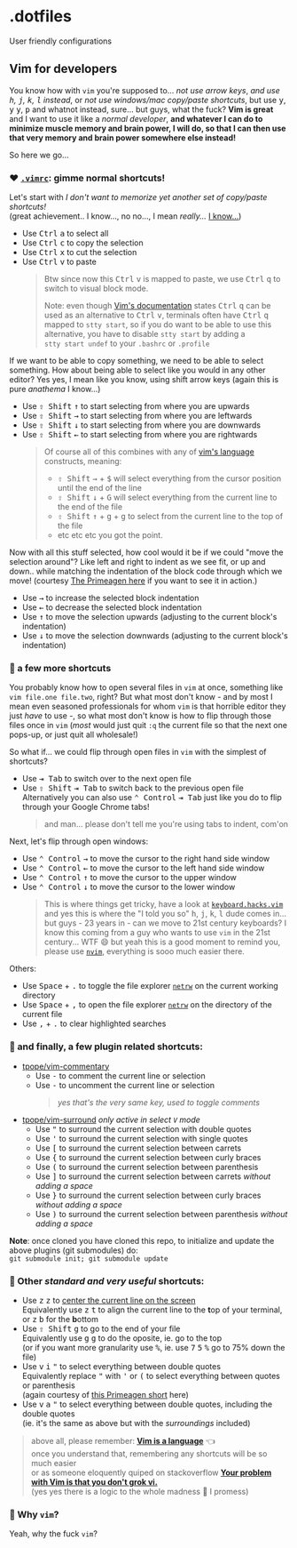 # .dotfiles

User friendly configurations

## Vim for developers

You know how with `vim` you're supposed to... _not use arrow keys_, _and use <kbd>h</kbd>, <kbd>j</kbd>, <kbd>k</kbd>, <kbd>l</kbd> instead_,
or _not use windows/mac copy/paste shortcuts_, but use <kbd>y</kbd>, <kbd>y</kbd> <kbd>y</kbd>, <kbd>p</kbd> and whatnot instead, sure...
but guys, what the fuck? **Vim is great** and I want to use it like a _normal developer_, **and whatever I can do to minimize
muscle memory and brain power, I will do, so that I can then use that very memory and brain power somewhere else instead!**

So here we go...

### :heart: [`.vimrc`](.vimrc): gimme normal shortcuts!
Let's start with _I don't want to memorize yet another set of copy/paste shortcuts!_<br>
(great achievement.. I know..., no no..., I mean _really..._ [I know...](https://github.com/paperlib/dotfiles/blob/d0989f85ab1a01018b7398a43686eb6c8e8ac8a1/.vimrc#L48))

* Use <kbd>Ctrl</kbd> <kbd>a</kbd> to select all
* Use <kbd>Ctrl</kbd> <kbd>c</kbd> to copy the selection
* Use <kbd>Ctrl</kbd> <kbd>x</kbd> to cut the selection
* Use <kbd>Ctrl</kbd> <kbd>v</kbd> to paste
  > Btw since now this <kbd>Ctrl</kbd> <kbd>v</kbd> is mapped to paste, we use <kbd>Ctrl</kbd> <kbd>q</kbd> to switch to visual block mode.<br>
  >
  > Note: even though [Vim's documentation](https://vimhelp.org/gui_w32.txt.html#CTRL-V-alternative) states <kbd>Ctrl</kbd> <kbd>q</kbd>
  > can be used as an alternative to <kbd>Ctrl</kbd> <kbd>v</kbd>, terminals often have <kbd>Ctrl</kbd> <kbd>q</kbd> mapped to <code>stty&nbsp;start</code>,
  > so if you do want to be able to use this alternative, you have to disable <code>stty&nbsp;start</code> by adding a <code>stty&nbsp;start&nbsp;undef</code>
  > to your `.bashrc` or `.profile`

If we want to be able to copy something, we need to be able to select something.
How about being able to select like you would in any other editor?
Yes yes, I mean like you know, using shift arrow keys
(again this is pure _anathema_ I know...)
* Use <kbd>⇧ Shift</kbd> <kbd>↑</kbd> to start selecting from where you are upwards
* Use <kbd>⇧ Shift</kbd> <kbd>→</kbd> to start selecting from where you are leftwards
* Use <kbd>⇧ Shift</kbd> <kbd>↓</kbd> to start selecting from where you are downwards
* Use <kbd>⇧ Shift</kbd> <kbd>←</kbd> to start selecting from where you are rightwards
  > Of course all of this combines with any of [vim's language](https://danielmiessler.com/study/vim/#language) constructs, meaning:
  > * <kbd>⇧ Shift</kbd> <kbd>→</kbd> + <kbd>$</kbd> will select everything from the cursor position until the end of the line
  > * <kbd>⇧ Shift</kbd> <kbd>↓</kbd> + <kbd>G</kbd> will select everything from the current line to the end of the file
  > * <kbd>⇧ Shift</kbd> <kbd>↑</kbd> + <kbd>g</kbd> + <kbd>g</kbd> to select from the current line to the top of the file
  > * etc etc etc you got the point.

Now with all this stuff selected, how cool would it be if we could "move the selection around"? Like left and right to indent as we see fit,
or up and down.. while matching the indentation of the block code through which we move! (courtesy [The Primeagen here](https://youtu.be/w7i4amO_zaE?t=1530)
if you want to see it in action.)
* Use <kbd>→</kbd> to increase the selected block indentation
* Use <kbd>←</kbd> to decrease the selected block indentation
* Use <kbd>↑</kbd> to move the selection upwards (adjusting to the current block's indentation)
* Use <kbd>↓</kbd> to move the selection downwards (adjusting to the current block's indentation)

### :leaves: a few more shortcuts
You probably know how to open several files in `vim` at once, something like `vim file.one file.two`, right? But what most don't know - and by
most I mean even seasoned professionals for whom `vim` is that horrible editor they just _have_ to use -, so what most don't know is how to flip
through those files once in `vim` (_most_ would just quit `:q` the current file so that the next one pops-up, or just quit all wholesale!)

So what if... we could flip through open files in `vim` with the simplest of shortcuts?
* Use <kbd>⇥ Tab</kbd> to switch over to the next open file
* Use <kbd>⇧ Shift</kbd> <kbd>⇥ Tab</kbd> to switch back to the previous open file<br>
  Alternatively you can also use <kbd>⌃ Control</kbd> <kbd>⇥ Tab</kbd> just like you do to flip through your Google Chrome tabs!
  > and man... please don't tell me you're using tabs to indent, com'on<br>

Next, let's flip through open windows:
* Use <kbd>⌃ Control</kbd> <kbd>→</kbd> to move the cursor to the right hand side window
* Use <kbd>⌃ Control</kbd> <kbd>←</kbd> to move the cursor to the left hand side window
* Use <kbd>⌃ Control</kbd> <kbd>↑</kbd> to move the cursor to the upper window
* Use <kbd>⌃ Control</kbd> <kbd>↓</kbd> to move the cursor to the lower window
  > This is where things get tricky, have a look at [`keyboard.hacks.vim`](hacks/vim/keyboard.hacks.vim) and yes this is where the "I told you so"
  > <kbd>h</kbd>, <kbd>j</kbd>, <kbd>k</kbd>, <kbd>l</kbd> dude comes in... but guys - 23 years in - can we move to 21st century keyboards?
  > I know this coming from a guy who wants to use `vim` in the 21st century... WTF :smile: but yeah this is a good moment to remind you,
  > please use [`nvim`](https://neovim.io/), everything is sooo much easier there.

Others:
* Use <kbd>Space</kbd> + <kbd>.</kbd> to toggle the file explorer
  [`netrw`](https://vonheikemen.github.io/devlog/tools/using-netrw-vim-builtin-file-explorer/) on the current working directory
* Use <kbd>Space</kbd> + <kbd>,</kbd> to open the file explorer
  [`netrw`](https://vonheikemen.github.io/devlog/tools/using-netrw-vim-builtin-file-explorer/) on the directory of the current file
* Use <kbd>,</kbd> + <kbd>.</kbd> to clear highlighted searches

### :electric_plug: and finally, a few plugin related shortcuts:

* [tpope/vim-commentary](https://github.com/tpope/vim-commentary)
  - Use <kbd>-</kbd> to comment the current line or selection
  - Use <kbd>-</kbd> to uncomment the current line or selection<br>
    > _yes that's the very same key, used to toggle comments_
* [tpope/vim-surround](https://github.com/tpope/vim-surround) _only active in select `V` mode_
  - Use <kbd>"</kbd> to surround the current selection with double quotes
  - Use <kbd>'</kbd> to surround the current selection with single quotes
  - Use <kbd>[</kbd> to surround the current selection between carrets
  - Use <kbd>{</kbd> to surround the current selection between curly braces
  - Use <kbd>(</kbd> to surround the current selection between parenthesis
  - Use <kbd>]</kbd> to surround the current selection between carrets _without adding a space_
  - Use <kbd>}</kbd> to surround the current selection between curly braces _without adding a space_
  - Use <kbd>)</kbd> to surround the current selection between parenthesis _without adding a space_

**Note**: once cloned you have cloned this repo, to initialize and update the above plugins (git submodules) do:<br>
`git submodule init; git submodule update`

### :herb: Other _standard and very useful_ shortcuts:
* Use <kbd>z</kbd> <kbd>z</kbd> to [center the current line on the screen](https://vi.stackexchange.com/questions/40/how-do-i-center-the-current-line-in-the-screen)<br>Equivalently use <kbd>z</kbd> <kbd>t</kbd> to align the current line to the <b>t</b>op of your terminal, or <kbd>z</kbd> <kbd>b</kbd> for the <b>b</b>ottom
* Use <kbd>⇧ Shift</kbd> <kbd>g</kbd> to go to the end of your file<br>Equivalently use <kbd>g</kbd> <kbd>g</kbd> to do the oposite, ie. go to the top<br>(or if you want more granularity use <kbd>%</kbd>, ie. use <kbd>7</kbd> <kbd>5</kbd> <kbd>%</kbd> go to 75% down the file)
* Use <kbd>v</kbd> <kbd>i</kbd> <kbd>"</kbd> to select everything between double quotes<br>Equivalently replace <kbd>"</kbd> with <kbd>'</kbd> or <kbd>(</kbd> to select everything between quotes or parenthesis<br>(again courtesy of [this Primeagen short](https://www.youtube.com/shorts/uxMfvWPUThE) here)
* Use <kbd>v</kbd> <kbd>a</kbd> <kbd>"</kbd> to select everything between double quotes, including the double quotes<br>
(ie. it's the same as above but with the _surroundings_ included)

> above all, please remember: <b>[Vim is a language](https://danielmiessler.com/study/vim/#language)</b> :point_left:<br>
> once you understand that, remembering any shortcuts will be so much easier<br>
> or as someone eloquently quiped on stackoverflow <b>[Your problem with Vim is that you don't grok vi.](https://stackoverflow.com/questions/1218390/what-is-your-most-productive-shortcut-with-vim/1220118#1220118)</b><br>
> (yes yes there is a logic to the whole madness :smiling_face_with_three_hearts: I promess)

### :popcorn: Why `vim`?
Yeah, why the fuck `vim`?
